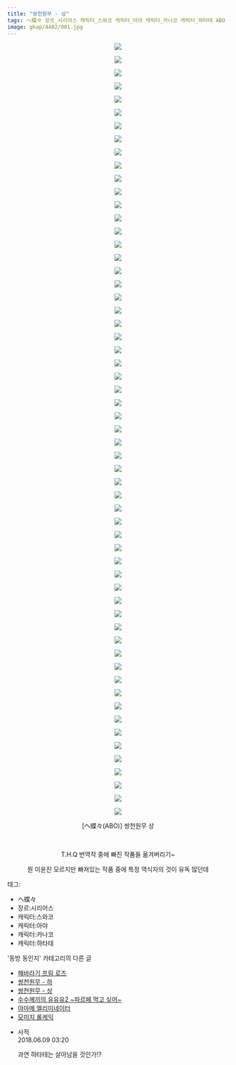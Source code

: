 ```yaml
---
title: "쌍천원무 - 상"
tags: ヘ蝶々 장르_시리어스 캐릭터_스와코 캐릭터_아야 캐릭터_카나코 캐릭터_하타테 ABO 동방_동인지
image: ghap/4402/001.jpg
---
```

<div class="article">
<p style="text-align: center; clear: none; float: none;"><img src="{{ site.nasurl }}/ghap/4402/001.jpg"/></p>
<p style="text-align: center; clear: none; float: none;"><img src="{{ site.nasurl }}/ghap/4402/002.jpg"/></p>
<p style="text-align: center; clear: none; float: none;"><img src="{{ site.nasurl }}/ghap/4402/003.jpg"/></p>
<p style="text-align: center; clear: none; float: none;"><img src="{{ site.nasurl }}/ghap/4402/004.jpg"/></p>
<p style="text-align: center; clear: none; float: none;"><img src="{{ site.nasurl }}/ghap/4402/005.jpg"/></p>
<p style="text-align: center; clear: none; float: none;"><img src="{{ site.nasurl }}/ghap/4402/006.jpg"/></p>
<p style="text-align: center; clear: none; float: none;"><img src="{{ site.nasurl }}/ghap/4402/007.jpg"/></p>
<p style="text-align: center; clear: none; float: none;"><img src="{{ site.nasurl }}/ghap/4402/008.jpg"/></p>
<p style="text-align: center; clear: none; float: none;"><img src="{{ site.nasurl }}/ghap/4402/009.jpg"/></p>
<p style="text-align: center; clear: none; float: none;"><img src="{{ site.nasurl }}/ghap/4402/010.jpg"/></p>
<p style="text-align: center; clear: none; float: none;"><img src="{{ site.nasurl }}/ghap/4402/011.jpg"/></p>
<p style="text-align: center; clear: none; float: none;"><img src="{{ site.nasurl }}/ghap/4402/012.jpg"/></p>
<p style="text-align: center; clear: none; float: none;"><img src="{{ site.nasurl }}/ghap/4402/013.jpg"/></p>
<p style="text-align: center; clear: none; float: none;"><img src="{{ site.nasurl }}/ghap/4402/014.jpg"/></p>
<p style="text-align: center; clear: none; float: none;"><img src="{{ site.nasurl }}/ghap/4402/015.jpg"/></p>
<p style="text-align: center; clear: none; float: none;"><img src="{{ site.nasurl }}/ghap/4402/016.jpg"/></p>
<p style="text-align: center; clear: none; float: none;"><img src="{{ site.nasurl }}/ghap/4402/017.jpg"/></p>
<p style="text-align: center; clear: none; float: none;"><img src="{{ site.nasurl }}/ghap/4402/018.jpg"/></p>
<p style="text-align: center; clear: none; float: none;"><img src="{{ site.nasurl }}/ghap/4402/019.jpg"/></p>
<p style="text-align: center; clear: none; float: none;"><img src="{{ site.nasurl }}/ghap/4402/020.jpg"/></p>
<p style="text-align: center; clear: none; float: none;"><img src="{{ site.nasurl }}/ghap/4402/021.jpg"/></p>
<p style="text-align: center; clear: none; float: none;"><img src="{{ site.nasurl }}/ghap/4402/022.jpg"/></p>
<p style="text-align: center; clear: none; float: none;"><img src="{{ site.nasurl }}/ghap/4402/023.jpg"/></p>
<p style="text-align: center; clear: none; float: none;"><img src="{{ site.nasurl }}/ghap/4402/024.jpg"/></p>
<p style="text-align: center; clear: none; float: none;"><img src="{{ site.nasurl }}/ghap/4402/025.jpg"/></p>
<p style="text-align: center; clear: none; float: none;"><img src="{{ site.nasurl }}/ghap/4402/026.jpg"/></p>
<p style="text-align: center; clear: none; float: none;"><img src="{{ site.nasurl }}/ghap/4402/027.jpg"/></p>
<p style="text-align: center; clear: none; float: none;"><img src="{{ site.nasurl }}/ghap/4402/028.jpg"/></p>
<p style="text-align: center; clear: none; float: none;"><img src="{{ site.nasurl }}/ghap/4402/029.jpg"/></p>
<p style="text-align: center; clear: none; float: none;"><img src="{{ site.nasurl }}/ghap/4402/030.jpg"/></p>
<p style="text-align: center; clear: none; float: none;"><img src="{{ site.nasurl }}/ghap/4402/031.jpg"/></p>
<p style="text-align: center; clear: none; float: none;"><img src="{{ site.nasurl }}/ghap/4402/032.jpg"/></p>
<p style="text-align: center; clear: none; float: none;"><img src="{{ site.nasurl }}/ghap/4402/033.jpg"/></p>
<p style="text-align: center; clear: none; float: none;"><img src="{{ site.nasurl }}/ghap/4402/034.jpg"/></p>
<p style="text-align: center; clear: none; float: none;"><img src="{{ site.nasurl }}/ghap/4402/035.jpg"/></p>
<p style="text-align: center; clear: none; float: none;"><img src="{{ site.nasurl }}/ghap/4402/036.jpg"/></p>
<p style="text-align: center; clear: none; float: none;"><img src="{{ site.nasurl }}/ghap/4402/037.jpg"/></p>
<p style="text-align: center; clear: none; float: none;"><img src="{{ site.nasurl }}/ghap/4402/038.jpg"/></p>
<p style="text-align: center; clear: none; float: none;"><img src="{{ site.nasurl }}/ghap/4402/039.jpg"/></p>
<p style="text-align: center; clear: none; float: none;"><img src="{{ site.nasurl }}/ghap/4402/040.jpg"/></p>
<p style="text-align: center; clear: none; float: none;"><img src="{{ site.nasurl }}/ghap/4402/041.jpg"/></p>
<p style="text-align: center; clear: none; float: none;"><img src="{{ site.nasurl }}/ghap/4402/042.jpg"/></p>
<p style="text-align: center; clear: none; float: none;"><img src="{{ site.nasurl }}/ghap/4402/043.jpg"/></p>
<p style="text-align: center; clear: none; float: none;"><img src="{{ site.nasurl }}/ghap/4402/044.jpg"/></p>
<p style="text-align: center; clear: none; float: none;"><img src="{{ site.nasurl }}/ghap/4402/045.jpg"/></p>
<p style="text-align: center; clear: none; float: none;"><img src="{{ site.nasurl }}/ghap/4402/046.jpg"/></p>
<p style="text-align: center; clear: none; float: none;"><img src="{{ site.nasurl }}/ghap/4402/047.jpg"/></p>
<p style="text-align: center; clear: none; float: none;"><img src="{{ site.nasurl }}/ghap/4402/048.jpg"/></p>
<p style="text-align: center; clear: none; float: none;"><img src="{{ site.nasurl }}/ghap/4402/049.jpg"/></p>
<p style="text-align: center; clear: none; float: none;"><img src="{{ site.nasurl }}/ghap/4402/050.jpg"/></p>
<p style="text-align: center; clear: none; float: none;"><img src="{{ site.nasurl }}/ghap/4402/051.jpg"/></p>
<p style="text-align: center; clear: none; float: none;"><img src="{{ site.nasurl }}/ghap/4402/052.jpg"/></p>
<p style="text-align: center; clear: none; float: none;"><img src="{{ site.nasurl }}/ghap/4402/053.jpg"/></p>
<p style="text-align: center; clear: none; float: none;"><img src="{{ site.nasurl }}/ghap/4402/054.jpg"/></p>
<p style="text-align: center; clear: none; float: none;"><img src="{{ site.nasurl }}/ghap/4402/055.jpg"/></p>
<p style="text-align: center; clear: none; float: none;"><img src="{{ site.nasurl }}/ghap/4402/056.jpg"/></p>
<p style="text-align: center; clear: none; float: none;"><img src="{{ site.nasurl }}/ghap/4402/057.jpg"/></p>
<p style="text-align: center; clear: none; float: none;"><img src="{{ site.nasurl }}/ghap/4402/058.jpg"/></p>
<p style="text-align: center; clear: none; float: none;"><img src="{{ site.nasurl }}/ghap/4402/059.jpg"/></p>
<p style="text-align: center; clear: none; float: none;">[ヘ蝶々(ABO)] 쌍천원무 상</p>
<p style="text-align: center; clear: none; float: none;"><br/></p>
<p style="text-align: center; clear: none; float: none;">T.H.Q 번역작 중에 빠진 작품들 옮겨버리기~</p>
<p style="text-align: center; clear: none; float: none;">뭔 이윤진 모르지만 빠져있는 작품 중에 특정 역식자의 것이 유독 많던데</p>
</div><div class="tagTrail">
<p>태그: </p>
<ul>
<li>ヘ蝶々</li>
<li>장르:시리어스</li>
<li>캐릭터:스와코</li>
<li>캐릭터:아야</li>
<li>캐릭터:카나코</li>
<li>캐릭터:하타테</li>
</ul>
</div><div class="another">
<p>'동방 동인지' 카테고리의 다른 글</p>
<ul>
<li><a href="/2018-06-08-ghap_4404">해바라기 프림 로즈</a></li>
<li><a href="/2018-06-08-ghap_4403">쌍천원무 - 하</a></li>
<li><a href="/2018-06-08-ghap_4402">쌍천원무 - 상</a></li>
<li><a href="/2018-06-07-ghap_4401">수수께끼의 유유유2 ~파르페 먹고 싶어~</a></li>
<li><a href="/2018-06-07-ghap_4400">야마메 엘리미네이터</a></li>
<li><a href="/2018-06-04-ghap_4399">모미지 롤케익</a></li>
</ul>
</div><div class="cb_module cb_fluid">
<div class="cb_wrt cb_profile">
<div class="comment">
<ul>
<li class="cb_thumb_off" id="comment15268300">
<div class="cb_comment_area">
<div class="cb_info_area">
<div class="cb_section">
<span class="cb_nick_name">사적</span>
</div>
<div class="cb_section">
<span class="cb_date">2018.06.09 03:20 </span>
</div>
</div>
<div class="cb_dsc_comment">
<p class="cb_dsc">
											과연 하타테는 살아남을 것인가!?
										</p>
</div>
</div></li>
</ul>
</div>
</div><!-- commentList close -->
</div>